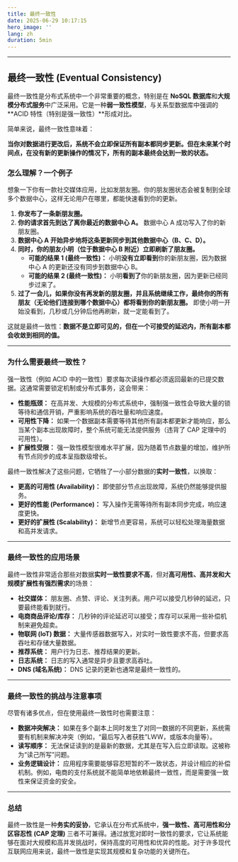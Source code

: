 ```yaml
---
title: 最终一致性
date: 2025-06-29 10:17:15
hero_image: ''
lang: zh
duration: 5min
---
```


---

## 最终一致性 (Eventual Consistency)

最终一致性是分布式系统中一个非常重要的概念，特别是在 **NoSQL 数据库**和**大规模分布式服务**中广泛采用。它是一种**弱一致性模型**，与关系型数据库中强调的 **ACID 特性（特别是强一致性）**形成对比。

简单来说，最终一致性意味着：

**当你对数据进行更改后，系统不会立即保证所有副本都同步更新。但在未来某个时间点，在没有新的更新操作的情况下，所有的副本最终会达到一致的状态。**

### 怎么理解？一个例子

想象一下你有一款社交媒体应用，比如发朋友圈。你的朋友圈状态会被复制到全球多个数据中心，这样无论用户在哪里，都能快速看到你的更新。

1.  **你发布了一条新朋友圈。**
2.  **你的请求首先到达了离你最近的数据中心 A。** 数据中心 A 成功写入了你的新朋友圈。
3.  **数据中心 A 开始异步地将这条更新同步到其他数据中心（B、C、D）。**
4.  **同时，你的朋友小明（位于数据中心 B 附近）立即刷新了朋友圈。**
    * **可能的结果 1 (最终一致性)：** 小明**没有立即看到**你的新朋友圈，因为数据中心 A 的更新还没有同步到数据中心 B。
    * **可能的结果 2 (最终一致性)：** 小明**看到了**你的新朋友圈，因为更新已经同步过来了。
5.  **过了一会儿，如果你没有再发新的朋友圈，并且系统继续工作，最终你的所有朋友（无论他们连接到哪个数据中心）都将看到你的新朋友圈。** 即使小明一开始没看到，几秒或几分钟后他再刷新，就一定能看到了。

这就是最终一致性：**数据不是立即可见的，但在一个可接受的延迟内，所有副本都会收敛到相同的值。**

---

### 为什么需要最终一致性？

强一致性（例如 ACID 中的一致性）要求每次读操作都必须返回最新的已提交数据。这通常需要锁定机制或分布式事务，这会带来：

* **性能瓶颈：** 在高并发、大规模的分布式系统中，强制强一致性会导致大量的锁等待和通信开销，严重影响系统的吞吐量和响应速度。
* **可用性下降：** 如果一个数据副本需要等待其他所有副本都更新才能响应，那么当某个副本出现故障时，整个系统可能无法提供服务（违背了 CAP 定理中的可用性）。
* **扩展性受限：** 强一致性模型很难水平扩展，因为随着节点数量的增加，维护所有节点同步的成本呈指数级增长。

最终一致性解决了这些问题，它牺牲了一小部分数据的**实时一致性**，以换取：

* **更高的可用性 (Availability)：** 即使部分节点出现故障，系统仍然能够提供服务。
* **更好的性能 (Performance)：** 写入操作无需等待所有副本同步完成，响应速度更快。
* **更好的扩展性 (Scalability)：** 新增节点更容易，系统可以轻松处理海量数据和高并发请求。

---

### 最终一致性的应用场景

最终一致性非常适合那些对数据**实时一致性要求不高**，但对**高可用性、高并发和大规模扩展性有强烈需求**的场景：

* **社交媒体：** 朋友圈、点赞、评论、关注列表。用户可以接受几秒钟的延迟，只要最终能看到就行。
* **电商商品评论/库存：** 几秒钟的评论延迟可以接受；库存可以采用一些补偿机制来避免超卖。
* **物联网 (IoT) 数据：** 大量传感器数据写入，对实时一致性要求不高，但要求高吞吐和存储大量数据。
* **推荐系统：** 用户行为日志、推荐结果的更新。
* **日志系统：** 日志的写入通常是异步且要求高吞吐。
* **DNS (域名系统)：** DNS 记录的更新也通常是最终一致性的。

---

### 最终一致性的挑战与注意事项

尽管有诸多优点，但在使用最终一致性时也需要注意：

* **数据冲突解决：** 如果在多个副本上同时发生了对同一数据的不同更新，系统需要有机制来解决冲突（例如，“最后写入者获胜”LWW，或版本向量等）。
* **读写顺序：** 无法保证读到的是最新的数据，尤其是在写入后立即读取。这被称为“读己所写”问题。
* **业务逻辑设计：** 应用程序需要能够容忍短暂的不一致状态，并设计相应的补偿机制。例如，电商的支付系统就不能简单地依赖最终一致性，而是需要强一致性来保证资金的安全。

---

### 总结

最终一致性是一种**务实的妥协**，它承认在分布式系统中，**强一致性、高可用性和分区容忍性 (CAP 定理)** 三者不可兼得。通过放宽对即时一致性的要求，它让系统能够在面对大规模和高并发挑战时，保持高度的可用性和优异的性能。对于许多现代互联网应用来说，最终一致性是实现其规模和复杂功能的关键所在。